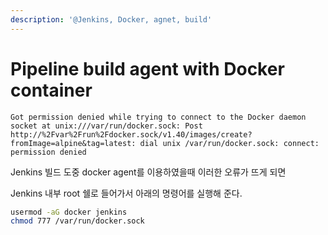 ```yaml
---
description: '@Jenkins, Docker, agnet, build'
---
```


# Pipeline build agent with Docker container

```
Got permission denied while trying to connect to the Docker daemon socket at unix:///var/run/docker.sock: Post http://%2Fvar%2Frun%2Fdocker.sock/v1.40/images/create?fromImage=alpine&tag=latest: dial unix /var/run/docker.sock: connect: permission denied
```

Jenkins 빌드 도중 docker agent를 이용하였을때 이러한 오류가 뜨게 되면 

Jenkins 내부 root 쉘로 들어가서 아래의 명령어를 실행해 준다.

```bash
usermod -aG docker jenkins
chmod 777 /var/run/docker.sock
```

